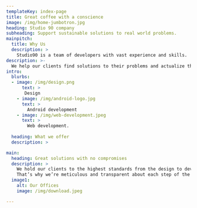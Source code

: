 ```yaml
---
templateKey: index-page
title: Great coffee with a conscience
image: /img/home-jumbotron.jpg
heading: Studio 90 company
subheading: Support sustainable solutions to real world problems.
mainpitch:
  title: Why Us
  description: >
    Studio90 is a team of developers with vast experience and skills.
description: >-
  We help our clients find solutions to their problems and actualize their ideas. Through;
intro:
  blurbs:
  - image: /img/design.png
      text: >
       Design
    - image: /img/android-logo.jpg
      text: >
        Android development
    - image: /img/web-development.jpeg
      text: >
        Web development.
    
  heading: What we offer
  description: >

main:
  heading: Great solutions with no compromises
  description: >
    We hold our clients to the highest standards from the design to development.
    That’s why we’re meticulous and transparent about each step of the development journey. 
  image1:
    alt: Our Offices
    image: /img/download.jpeg

---
```

